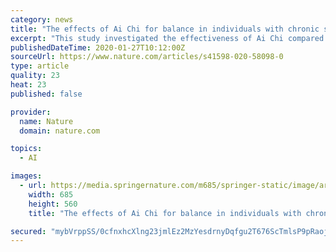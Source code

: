 ```yaml
---
category: news
title: "The effects of Ai Chi for balance in individuals with chronic stroke: a randomized controlled trial"
excerpt: "This study investigated the effectiveness of Ai Chi compared to conventional water-based exercise on balance performance in individuals with chronic stroke. A total of 20 individuals with chronic stroke were randomly allocated to receive either Ai Chi or conventional water-based exercise for 60 min/time, 3 times/week, and a total of 6 weeks."
publishedDateTime: 2020-01-27T10:12:00Z
sourceUrl: https://www.nature.com/articles/s41598-020-58098-0
type: article
quality: 23
heat: 23
published: false

provider:
  name: Nature
  domain: nature.com

topics:
  - AI

images:
  - url: https://media.springernature.com/m685/springer-static/image/art%3A10.1038%2Fs41598-020-58098-0/MediaObjects/41598_2020_58098_Fig1_HTML.png
    width: 685
    height: 560
    title: "The effects of Ai Chi for balance in individuals with chronic stroke: a randomized controlled trial"

secured: "mybVrppSS/0cfnxhcXlng23jmlEz2MzYesdrnyDqfgu2T676ScTmlsP9pRaojwz0ZWbdOVGtvn7ArFKAr9U4IoFfdcRwSsIOZsFPPlIzZMgXmJ/ac6ttRWBGfFI//4RgMoSs27RoCAj1daIiVYScTei8zV0SaVDfrNRv59ND6rakPTgRV1aR1xLsvtPTHT1s5QG6lb1+GS5KCzmbtG8NDiGuFgsw9f0QUvDVY9Wg2coDz9uNATi+AoU0fTPIeA4b3zGpXFTvfJhcuTwF5zDq4X+kbIFiCR18aPOyjyG6XI9879el/suUTPaVWCIhueVOMPE9nGVPwjKjdIEbTpVIuoYpmlfOUX8800GLgBdjfxbNEcLA978dX0zI8uLwCrqZTtBhhx78HLCVs+sXWqUFCUQtbYWMhdlJ+kshSjAEBuGTnNAK8MjiaszFdjTLO3VDF3PNAsHsTQbKjg+e6xvLP2miyu7jFMMWy6vh/8OBLjo=;7v3zJ5fOCQ/taMfqxgVELA=="
---
```


